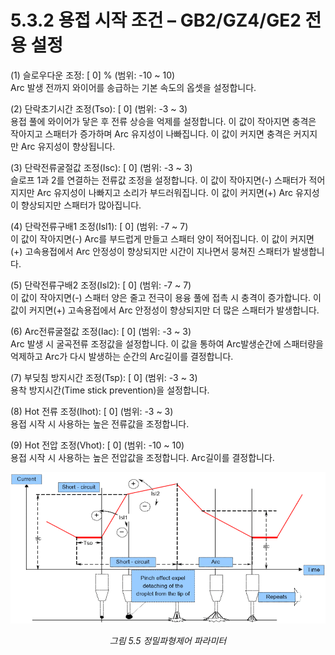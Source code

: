 ﻿# 5.3.2 용접 시작 조건 – GB2/GZ4/GE2 전용 설정

(1)	슬로우다운 조정: [  0] % (범위: -10 ~ 10)  
Arc 발생 전까지 와이어를 송급하는 기본 속도의 옵셋을 설정합니다.

(2)	단락초기시간 조정(Tso): [ 0] (범위: -3 ~ 3)  
용접 풀에 와이어가 닿은 후 전류 상승을 억제를 설정합니다.
이 값이 작아지면 충격은 작아지고 스패터가 증가하며 Arc 유지성이 나빠집니다.
이 값이 커지면 충격은 커지지만 Arc 유지성이 향상됩니다.

(3)	단락전류굴절값 조정(Isc): [ 0] (범위: -3 ~ 3)  
슬로프 1과 2를 연결하는 전류값 조정을 설정합니다.
이 값이 작아지면(-) 스패터가 적어지지만 Arc 유지성이 나빠지고 소리가 부드러워집니다. 이 값이 커지면(+) Arc 유지성이 향상되지만 스패터가 많아집니다.

(4)	단락전류구배1 조정(Isl1): [ 0] (범위: -7 ~ 7)  
이 값이 작아지면(-) Arc를 부드럽게 만들고 스패터 양이 적어집니다.
이 값이 커지면(+) 고속용접에서 Arc 안정성이 향상되지만 시간이 지나면서 뭉쳐진 스패터가 발생합니다.

(5)	단락전류구배2 조정(Isl2): [ 0] (범위: -7 ~ 7)  
이 값이 작아지면(-) 스패터 양은 줄고 전극이 용융 풀에 접촉 시 충격이 증가합니다. 이 값이 커지면(+) 고속용접에서 Arc 안정성이 향상되지만 더 많은 스패터가 발생합니다.

(6)	Arc전류굴절값 조정(Iac): [ 0] (범위: -3 ~ 3)  
Arc 발생 시 굴곡전류 조정값을 설정합니다. 이 값을 통하여 Arc발생순간에 스패터량을 억제하고 Arc가 다시 발생하는 순간의 Arc길이를 결정합니다.

(7)	부딪침 방지시간 조정(Tsp): [ 0] (범위: -3 ~ 3)  
용착 방지시간(Time stick prevention)을 설정합니다.

(8)	Hot 전류 조정(Ihot): [ 0] (범위: -3 ~ 3)  
용접 시작 시 사용하는 높은 전류값을 조정합니다.

(9)	Hot 전압 조정(Vhot): [ 0] (범위: -10 ~ 10)  
용접 시작 시 사용하는 높은 전압값을 조정합니다.  Arc길이를 결정합니다.


<p align="center">
 <img src="../../images/5_5.png"></img>
 <em><p align="center">그림 5.5 정밀파형제어 파라미터</p></em>
</p>